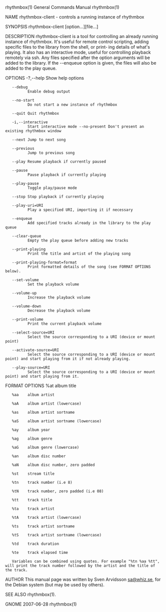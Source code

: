 rhythmbox(1)                                                                            General Commands Manual                                                                           rhythmbox(1)

NAME
       rhythmbox-client - controls a running instance of rhythmbox

SYNOPSIS
       rhythmbox-client [option...][file...]

DESCRIPTION
       rhythmbox-client  is a tool for controlling an already running instance of rhythmbox.  It's useful for remote control scripting, adding specific files to the library from the shell, or print‐
       ing details of what's playing. It also has an interactive mode, useful for controlling playback remotely via ssh. Any files specified after the option arguments will be added to the  library.
       If the --enqueue option is given, the files will also be added to the play queue.

OPTIONS
       -?,--help
              Show help options

       --debug
              Enable debug output

       --no-start
              Do not start a new instance of rhythmbox

       --quit Quit rhythmbox

       -i,--interactive
              Start interactive mode --no-present Don't present an existing rhythmbox window

       --next Jump to next song

       --previous
              Jump to previous song

       --play Resume playback if currently paused

       --pause
              Pause playback if currently playing

       --play-pause
              Toggle play/pause mode

       --stop Stop playback if currently playing

       --play-uri=URI
              Play a specified URI, importing it if necessary

       --enqueue
              Add specified tracks already in the library to the play queue

       --clear-queue
              Empty the play queue before adding new tracks

       --print-playing
              Print the title and artist of the playing song

       --print-playing-format=format
              Print formatted details of the song (see FORMAT OPTIONS below).

       --set-volume
              Set the playback volume

       --volume-up
              Increase the playback volume

       --volume-down
              Decrease the playback volume

       --print-volume
              Print the current playback volume

       --select-source=URI
              Select the source corresponding to a URI (device or mount point)

       --activate-source=URI
              Select the source corresponding to a URI (device or mount point) and start playing from it if not already playing.

       --play-source=URI
              Select the source corresponding to a URI (device or mount point) and start playing from it.

FORMAT OPTIONS
       %at    album title

       %aa    album artist

       %aA    album artist (lowercase)

       %as    album artist sortname

       %aS    album artist sortname (lowercase)

       %ay    album year

       %ag    album genre

       %aG    album genre (lowercase)

       %an    album disc number

       %aN    album disc number, zero padded

       %st    stream title

       %tn    track number (i.e 8)

       %tN    track number, zero padded (i.e 08)

       %tt    track title

       %ta    track artist

       %tA    track artist (lowercase)

       %ts    track artist sortname

       %tS    track artist sortname (lowercase)

       %td    track duration

       %te    track elapsed time

       Variables can be combined using quotes. For example "%tn %aa %tt", will print the track number followed by the artist and the title of the track.

AUTHOR
       This manual page was written by Sven Arvidsson <sa@whiz.se>, for the Debian system (but may be used by others).

SEE ALSO
       rhythmbox(1).

GNOME                                                                                         2007-06-28                                                                                  rhythmbox(1)
